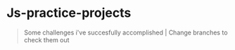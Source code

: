 # Js-practice-projects
>Some challenges i've succesfully accomplished |
>Change branches to check them out
